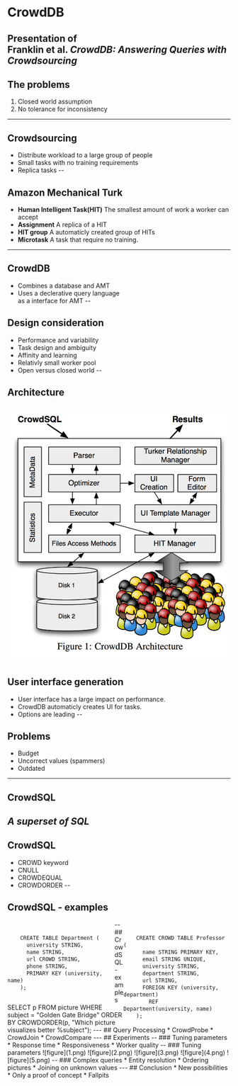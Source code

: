# CrowdDB
Presentation of   
Franklin et al. *CrowdDB: Answering Queries with Crowdsourcing*
--
## The problems
1. Closed world assumption
2. No tolerance for inconsistency  
---
## Crowdsourcing
* Distribute workload to a large group of people
* Small tasks with no training requirements
* Replica tasks 
--
## Amazon Mechanical Turk
* **Human Intelligent Task(HIT)** The smallest amount of work a worker can accept  
* **Assignment** A replica of a HIT  
* **HIT group** A automaticly created group of HITs  
* **Microtask** A task that require no training.
---
## CrowdDB
* Combines a database and AMT 
* Uses a declerative query language  
  as a interface for AMT
--
## Design consideration
* Performance and variability
* Task design and ambiguity
* Affinity and learning
* Relativly small worker pool
* Open versus closed world
--
## Architecture
![CrowdDB Architecture](crowddb-architecture.png)
--
## User interface generation
* User interface has a large impact on performance.
* CrowdDB automaticly creates UI for tasks. 
* Options are leading
--
## Problems
* Budget
* Uncorrect values (spammers)
* Outdated
---
## CrowdSQL
*A superset of SQL*
--
## CrowdSQL
* CROWD keyword
* CNULL
* CROWDEQUAL
* CROWDORDER
--
## CrowdSQL - examples
<div style="max-width:48%;float:left;">
<pre><code>
    CREATE TABLE Department (
      university STRING,
      name STRING,
      url CROWD STRING,
      phone STRING,
      PRIMARY KEY (university, name)
    );
</code></pre>
</div>
<div style="max-width:48%;float:right;">
<pre><code>
    CREATE CROWD TABLE Professor (
      name STRING PRIMARY KEY,
      email STRING UNIQUE,
      university STRING,
      department STRING,
      url STRING,
      FOREIGN KEY (university, department)
        REF Department(university, name)
    );
</code></pre>
</div>
--
## CrowdSQL - examples
    SELECT p FROM picture
      WHERE subject = "Golden Gate Bridge"
      ORDER BY CROWDORDER(p, "Which picture visualizes better %subject");
---
## Query Processing
* CrowdProbe
* CrowdJoin
* CrowdCompare
---
## Experiments
--
### Tuning parameters
* Response time
* Responsiveness
* Worker quality
--
### Tuning parameters
![figure](1.png)
![figure](2.png)
![figure](3.png)
![figure](4.png)
![figure](5.png)
--
### Complex queries
* Entity resolution 
* Ordering pictures
* Joining on unknown values
---
## Conclusion
* <!-- Combination of human input and efficient DBMS creates--> New possibilities
* Only a proof of concept
* Fallpits
